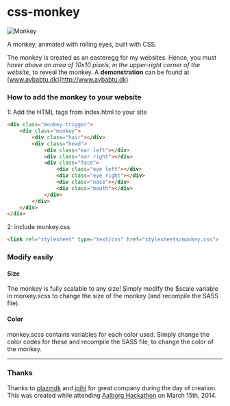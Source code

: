 css-monkey
==========

![Monkey](http://www.10134.dk/images/monkey.png "Monkey")

A monkey, animated with rolling eyes, built with CSS.

The monkey is created as an easteregg for my websites. Hence, you must _hover above an area of 10x10 pixels, in the upper-right corner of the website_, to reveal the monkey. A __demonstration__ can be found at [www.aybabtu.dk](http://www.aybabtu.dk)

### How to add the monkey to your website

1: Add the HTML tags from index.html to your site

```html
<div class="monkey-trigger">
	<div class="monkey">
		<div class="hair"></div>
		<div class="head">
			<div class="ear left"></div>
			<div class="ear right"></div>
			<div class="face">
				<div class="eye left"></div>
				<div class="eye right"></div>
				<div class="nose"></div>
				<div class="mouth"></div>
			</div>
		</div>
	</div>
</div>
```

2: include monkey.css

```html
<link rel="stylesheet" type="text/css" href="stylesheets/monkey.css">
```

### Modify easily
#### Size
The monkey is fully scalable to any size! Simply modify the $scale variable in monkey.scss to change the size of the monkey (and recompile the SASS file).

#### Color
monkey.scss contains variables for each color used. Simply change the color codes for these and recompile the SASS file, to change the color of the monkey.

---
### Thanks
Thanks to [plazmdk](http://plazm.dk/) and [jpihl](https://github.com/jpihl) for great company during the day of creation. This was created while attending [Aalborg Hackathon](https://www.linkedin.com/groups/Aalborg-Hackathon-7453429/about) on March 15th, 2014.

